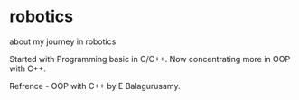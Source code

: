 # robotics
about my journey in robotics

Started with Programming basic in C/C++. Now concentrating more in OOP with C++.

Refrence - OOP with C++ by E Balagurusamy.

